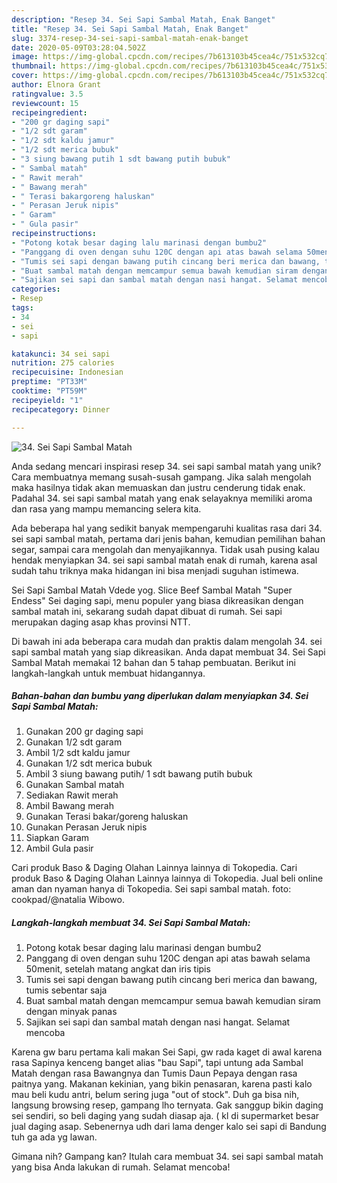 ```yaml
---
description: "Resep 34. Sei Sapi Sambal Matah, Enak Banget"
title: "Resep 34. Sei Sapi Sambal Matah, Enak Banget"
slug: 3374-resep-34-sei-sapi-sambal-matah-enak-banget
date: 2020-05-09T03:28:04.502Z
image: https://img-global.cpcdn.com/recipes/7b613103b45cea4c/751x532cq70/34-sei-sapi-sambal-matah-foto-resep-utama.jpg
thumbnail: https://img-global.cpcdn.com/recipes/7b613103b45cea4c/751x532cq70/34-sei-sapi-sambal-matah-foto-resep-utama.jpg
cover: https://img-global.cpcdn.com/recipes/7b613103b45cea4c/751x532cq70/34-sei-sapi-sambal-matah-foto-resep-utama.jpg
author: Elnora Grant
ratingvalue: 3.5
reviewcount: 15
recipeingredient:
- "200 gr daging sapi"
- "1/2 sdt garam"
- "1/2 sdt kaldu jamur"
- "1/2 sdt merica bubuk"
- "3 siung bawang putih 1 sdt bawang putih bubuk"
- " Sambal matah"
- " Rawit merah"
- " Bawang merah"
- " Terasi bakargoreng haluskan"
- " Perasan Jeruk nipis"
- " Garam"
- " Gula pasir"
recipeinstructions:
- "Potong kotak besar daging lalu marinasi dengan bumbu2"
- "Panggang di oven dengan suhu 120C dengan api atas bawah selama 50menit, setelah matang angkat dan iris tipis"
- "Tumis sei sapi dengan bawang putih cincang beri merica dan bawang, tumis sebentar saja"
- "Buat sambal matah dengan memcampur semua bawah kemudian siram dengan minyak panas"
- "Sajikan sei sapi dan sambal matah dengan nasi hangat. Selamat mencoba"
categories:
- Resep
tags:
- 34
- sei
- sapi

katakunci: 34 sei sapi 
nutrition: 275 calories
recipecuisine: Indonesian
preptime: "PT33M"
cooktime: "PT59M"
recipeyield: "1"
recipecategory: Dinner

---
```



![34. Sei Sapi Sambal Matah](https://img-global.cpcdn.com/recipes/7b613103b45cea4c/751x532cq70/34-sei-sapi-sambal-matah-foto-resep-utama.jpg)

Anda sedang mencari inspirasi resep 34. sei sapi sambal matah yang unik? Cara membuatnya memang susah-susah gampang. Jika salah mengolah maka hasilnya tidak akan memuaskan dan justru cenderung tidak enak. Padahal 34. sei sapi sambal matah yang enak selayaknya memiliki aroma dan rasa yang mampu memancing selera kita.

Ada beberapa hal yang sedikit banyak mempengaruhi kualitas rasa dari 34. sei sapi sambal matah, pertama dari jenis bahan, kemudian pemilihan bahan segar, sampai cara mengolah dan menyajikannya. Tidak usah pusing kalau hendak menyiapkan 34. sei sapi sambal matah enak di rumah, karena asal sudah tahu triknya maka hidangan ini bisa menjadi suguhan istimewa.

Sei Sapi Sambal Matah Vdede yog. Slice Beef Sambal Matah &#34;Super Endess&#34; Sei daging sapi, menu populer yang biasa dikreasikan dengan sambal matah ini, sekarang sudah dapat dibuat di rumah. Sei sapi merupakan daging asap khas provinsi NTT.


Di bawah ini ada beberapa cara mudah dan praktis dalam mengolah 34. sei sapi sambal matah yang siap dikreasikan. Anda dapat membuat 34. Sei Sapi Sambal Matah memakai 12 bahan dan 5 tahap pembuatan. Berikut ini langkah-langkah untuk membuat hidangannya.

<!--inarticleads1-->

##### Bahan-bahan dan bumbu yang diperlukan dalam menyiapkan 34. Sei Sapi Sambal Matah:

1. Gunakan 200 gr daging sapi
1. Gunakan 1/2 sdt garam
1. Ambil 1/2 sdt kaldu jamur
1. Gunakan 1/2 sdt merica bubuk
1. Ambil 3 siung bawang putih/ 1 sdt bawang putih bubuk
1. Gunakan  Sambal matah
1. Sediakan  Rawit merah
1. Ambil  Bawang merah
1. Gunakan  Terasi bakar/goreng haluskan
1. Gunakan  Perasan Jeruk nipis
1. Siapkan  Garam
1. Ambil  Gula pasir


Cari produk Baso &amp; Daging Olahan Lainnya lainnya di Tokopedia. Cari produk Baso &amp; Daging Olahan Lainnya lainnya di Tokopedia. Jual beli online aman dan nyaman hanya di Tokopedia. Sei sapi sambal matah. foto: cookpad/@natalia Wibowo. 

<!--inarticleads2-->

##### Langkah-langkah membuat 34. Sei Sapi Sambal Matah:

1. Potong kotak besar daging lalu marinasi dengan bumbu2
1. Panggang di oven dengan suhu 120C dengan api atas bawah selama 50menit, setelah matang angkat dan iris tipis
1. Tumis sei sapi dengan bawang putih cincang beri merica dan bawang, tumis sebentar saja
1. Buat sambal matah dengan memcampur semua bawah kemudian siram dengan minyak panas
1. Sajikan sei sapi dan sambal matah dengan nasi hangat. Selamat mencoba


Karena gw baru pertama kali makan Sei Sapi, gw rada kaget di awal karena rasa Sapinya kenceng banget alias &#34;bau Sapi&#34;, tapi untung ada Sambal Matah dengan rasa Bawangnya dan Tumis Daun Pepaya dengan rasa paitnya yang. Makanan kekinian, yang bikin penasaran, karena pasti kalo mau beli kudu antri, belum sering juga &#34;out of stock&#34;. Duh ga bisa nih, langsung browsing resep, gampang lho ternyata. Gak sanggup bikin daging sei sendiri, so beli daging yang sudah diasap aja. ( kl di supermarket besar jual daging asap. Sebenernya udh dari lama denger kalo sei sapi di Bandung tuh ga ada yg lawan. 

Gimana nih? Gampang kan? Itulah cara membuat 34. sei sapi sambal matah yang bisa Anda lakukan di rumah. Selamat mencoba!
